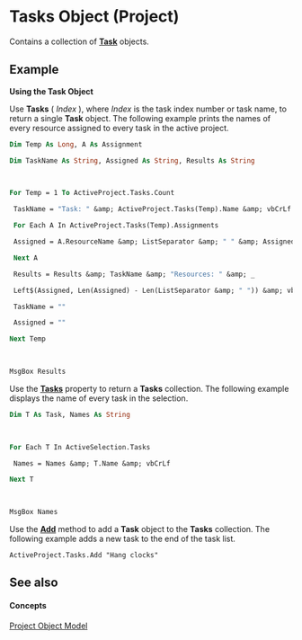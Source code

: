 
# Tasks Object (Project)

Contains a collection of  **[Task](bc6bb4a5-95a6-9d1f-3e28-92b9548a544a.md)** objects.


## Example

 **Using the Task Object**

Use  **Tasks** ( _Index_ ), where _Index_ is the task index number or task name, to return a single **Task** object. The following example prints the names of every resource assigned to every task in the active project.




```vb
Dim Temp As Long, A As Assignment 

Dim TaskName As String, Assigned As String, Results As String 

 

For Temp = 1 To ActiveProject.Tasks.Count 

 TaskName = "Task: " &amp; ActiveProject.Tasks(Temp).Name &amp; vbCrLf 

 For Each A In ActiveProject.Tasks(Temp).Assignments 

 Assigned = A.ResourceName &amp; ListSeparator &amp; " " &amp; Assigned 

 Next A 

 Results = Results &amp; TaskName &amp; "Resources: " &amp; _ 

 Left$(Assigned, Len(Assigned) - Len(ListSeparator &amp; " ")) &amp; vbCrLf &amp; vbCrLf 

 TaskName = "" 

 Assigned = "" 

Next Temp 

 

MsgBox Results
```

Use the  **[Tasks](8f58ea8e-a3a1-f5aa-ad5d-6447fe777453.md)** property to return a **Tasks** collection. The following example displays the name of every task in the selection.




```vb
Dim T As Task, Names As String 

 

For Each T In ActiveSelection.Tasks 

 Names = Names &amp; T.Name &amp; vbCrLf 

Next T 

 

MsgBox Names
```

Use the  **[Add](a6e2186b-610c-0888-a22a-8b7deba3f53f.md)** method to add a **Task** object to the **Tasks** collection. The following example adds a new task to the end of the task list.




```
ActiveProject.Tasks.Add "Hang clocks"
```


## See also


#### Concepts


 [Project Object Model](900b167b-88ec-ea88-15b7-27bb90c22ac6.md)
